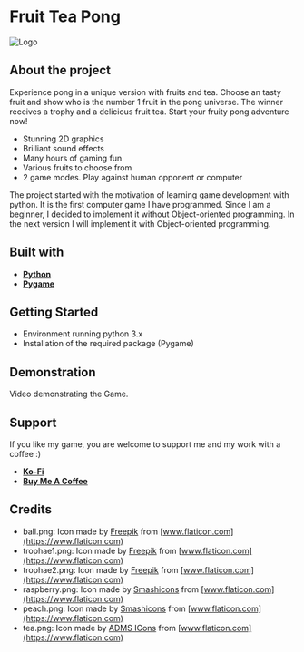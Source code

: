 
# Fruit Tea Pong

![Logo](https://www.webhawk-design.com/wp-content/uploads/Fruit-Tea-Pong.jpg)



## About the project
Experience pong in a unique version with fruits and tea. Choose an tasty fruit and show who is the number 1 fruit in the pong universe. The winner receives a trophy and a delicious fruit tea. Start your fruity pong adventure now!

- Stunning 2D graphics
- Brilliant sound effects
- Many hours of gaming fun
- Various fruits to choose from
- 2 game modes. Play against human opponent or computer

The project started with the motivation of learning game development with python. It is the first computer game I have programmed. Since I am a beginner, I decided to implement it without Object-oriented programming. In the next version I will implement it with Object-oriented programming.


## Built with

- [**Python**](https://www.python.org)
- [**Pygame**](https://www.pygame.org)


## Getting Started

- Environment running python 3.x
- Installation of the required package (Pygame)

## Demonstration

Video demonstrating the Game.



## Support

If you like my game, you are welcome to support me and my work with a coffee :)

- [**Ko-Fi**](https://www.ko-fi.com/lovecoffeeandcoding)
- [**Buy Me A Coffee**](https://www.buymeacoffee.com/lovecoffeeandcoding)


## Credits
- ball.png: Icon made by [Freepik](https://www.flaticon.com/authors/freepik) from [www.flaticon.com](https://www.flaticon.com)
- trophae1.png: Icon made by [Freepik](https://www.flaticon.com/authors/freepik) from [www.flaticon.com](https://www.flaticon.com)
- trophae2.png: Icon made by [Freepik](https://www.flaticon.com/authors/freepik) from [www.flaticon.com](https://www.flaticon.com)
- raspberry.png: Icon made by [Smashicons](https://www.flaticon.com/authors/smashicons) from [www.flaticon.com](https://www.flaticon.com)
- peach.png: Icon made by [Smashicons](https://www.flaticon.com/authors/smashicons) from [www.flaticon.com](https://www.flaticon.com)
- tea.png: Icon made by [ADMS ICons](https://www.flaticon.com/authors/adms-icons) from [www.flaticon.com](https://www.flaticon.com)
